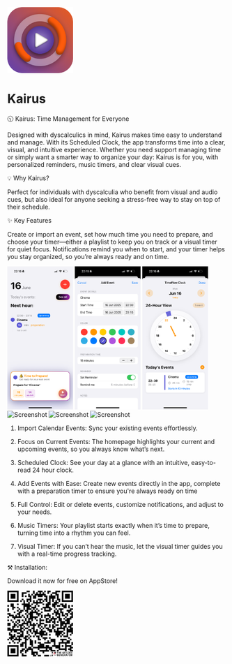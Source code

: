 
<img src="App Icon-3.png" alt="Screenshot" width= "30%"> 

# Kairus

🕥 Kairus: Time Management for Everyone

Designed with dyscalculics in mind, Kairus makes time easy to understand and manage. 
With its Scheduled Clock, the app transforms time into a clear, visual, and intuitive experience.
Whether you need support managing time or simply want a smarter way to organize your day: Kairus is for you, with personalized reminders, music timers, and clear visual cues.

💡 Why Kairus?

Perfect for individuals with dyscalculia who benefit from visual and audio cues, but also ideal for anyone seeking a stress-free way to stay on top of their schedule.

✨ Key Features

Create or import an event, set how much time you need to prepare, and choose your timer—either a playlist to keep you on track or a visual timer for quiet focus. Notifications remind you when to start, and your timer helps you stay organized, so you’re always ready and on time.

<img src="Homescreen.PNG" alt="Screenshot" width= "30%"> <img src="AddEvent.PNG" alt="Screenshot" width= "30%"> <img src="SeeAll.PNG" alt="Screenshot" width= "30%"> <img src="Choose.PNG" alt="Screenshot" width= "30%"> <img src="Playlist.PNG" alt="Screenshot" width= "30%"> <img src="VisualTimer.PNG" alt="Screenshot" width= "30%">

1. Import Calendar Events: Sync your existing events effortlessly.

2. Focus on Current Events: The homepage highlights your current and upcoming events, so you always know what’s next.

3. Scheduled Clock: See your day at a glance with an intuitive, easy-to-read 24 hour clock.

4. Add Events with Ease: Create new events directly in the app, complete with a preparation timer to ensure you're always ready on time
   
5. Full Control: Edit or delete events, customize notifications, and adjust to your needs.

6. Music Timers: Your playlist starts exactly when it’s time to prepare, turning time into a rhythm you can feel.

7. Visual Timer: If you can’t hear the music, let the visual timer guides you with a real-time progress tracking.

⚒️ Installation:

Download it now for free on AppStore!

<img src="QR CODE KAIRUS.png" alt="Screenshot" width= "30%">





